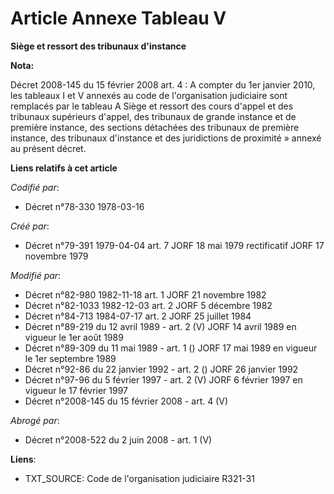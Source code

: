 # Article Annexe Tableau V

**Siège et ressort des tribunaux d'instance**

**Nota:**

Décret 2008-145 du 15 février 2008 art. 4 : A compter du 1er janvier 2010, les tableaux I et V annexés au code de
l'organisation judiciaire sont remplacés par le tableau A Siège et ressort des cours d'appel et des tribunaux supérieurs
d'appel, des tribunaux de grande instance et de première instance, des sections détachées des tribunaux de première instance,
des tribunaux d'instance et des juridictions de proximité » annexé au présent décret.

**Liens relatifs à cet article**

_Codifié par_:

  - Décret n°78-330 1978-03-16

_Créé par_:

  - Décret n°79-391 1979-04-04 art. 7 JORF 18 mai 1979 rectificatif JORF 17 novembre 1979

_Modifié par_:

  - Décret n°82-980 1982-11-18 art. 1 JORF 21 novembre 1982
  - Décret n°82-1033 1982-12-03 art. 2 JORF 5 décembre 1982
  - Décret n°84-713 1984-07-17 art. 2 JORF 25 juillet 1984
  - Décret n°89-219 du 12 avril 1989 - art. 2 (V) JORF 14 avril 1989 en vigueur le 1er août 1989
  - Décret n°89-309 du 11 mai 1989 - art. 1 () JORF 17 mai 1989 en vigueur le 1er septembre 1989
  - Décret n°92-86 du 22 janvier 1992 - art. 2 () JORF 26 janvier 1992
  - Décret n°97-96 du 5 février 1997 - art. 2 (V) JORF 6 février 1997 en vigueur le 17 février 1997
  - Décret n°2008-145 du 15 février 2008 - art. 4 (V)

_Abrogé par_:

  - Décret n°2008-522 du 2 juin 2008 - art. 1 (V)

**Liens**:

  - TXT_SOURCE: Code de l'organisation judiciaire R321-31
